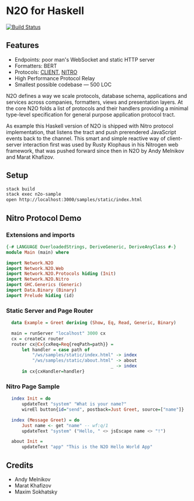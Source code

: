 # N2O for Haskell

[![Build Status](https://travis-ci.org/xafizoff/n2o.svg?branch=master)](https://travis-ci.org/xafizoff/n2o)

Features
--------

* Endpoints: poor man's WebSocket and static HTTP server
* Formatters: BERT
* Protocols: <a href="https://haskell.n2o.space/man/protocols.htm">CLIENT</a>, <a href="https://haskell.n2o.space/man/protocols.htm">NITRO</a>
* High Performance Protocol Relay
* Smallest possible codebase — 500 LOC

N2O defines a way we scale protocols, database schema, applications and
services across companies, formatters, views and presentation layers.
At the core N2O folds a list of protocols and their handlers providing
a minimal type-level specification for general purpose application protocol tract.

As example this Haskell version of N2O is shipped with Nitro protocol
implementation, that listens the tract and push prerendered JavaScript
events back to the channel. This smart and simple reactive way
of client-server interaction first was used by Rusty Klophaus in
his Nitrogen web framework, that was pushed forward since then in
N2O by Andy Melnikov and Marat Khafizov.

Setup
-----

```sh
stack build
stack exec n2o-sample
open http://localhost:3000/samples/static/index.html
```

Nitro Protocol Demo
-------------------

### Extensions and imports

```haskell
{-# LANGUAGE OverloadedStrings, DeriveGeneric, DeriveAnyClass #-}
module Main (main) where

import Network.N2O
import Network.N2O.Web
import Network.N2O.Protocols hiding (Init)
import Network.N2O.Nitro
import GHC.Generics (Generic)
import Data.Binary (Binary)
import Prelude hiding (id)
```

### Static Server and Page Router

```haskell
  data Example = Greet deriving (Show, Eq, Read, Generic, Binary)

  main = runServer "localhost" 3000 cx
  cx = createCx router
  router cx@Cx{cxReq=Req{reqPath=path}} =
      let handler = case path of
          "/ws/samples/static/index.html" -> index
          "/ws/samples/static/about.html" -> about
                                        _ -> index
      in cx{cxHandler=handler}
```

### Nitro Page Sample

```haskell
  index Init = do
      updateText "system" "What is your name?"
      wireEl button{id="send", postback=Just Greet, source=["name"]}

  index (Message Greet) = do
      Just name <- get "name" -- wf:q/1
      updateText "system" ("Hello, " <> jsEscape name <> "!")

  about Init =
      updateText "app" "This is the N2O Hello World App"
```

Credits
-------

* Andy Melnikov
* Marat Khafizov
* Maxim Sokhatsky

